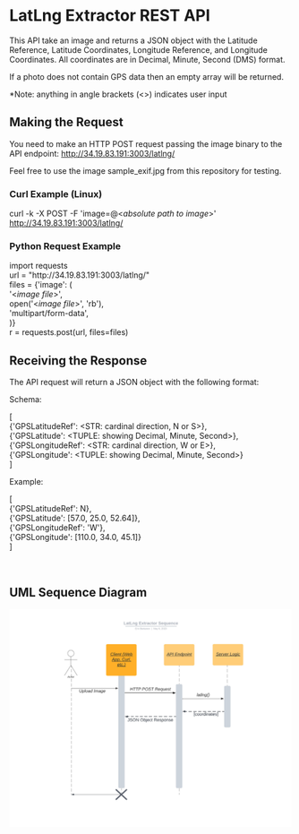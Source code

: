 # LatLng Extractor REST API

This API take an image and returns a JSON object with the Latitude Reference, Latitude Coordinates, Longitude Reference, and Longitude Coordinates. All coordinates are in Decimal, Minute, Second (DMS) format. 

If a photo does not contain GPS data then an empty array will be returned. 

*Note: anything in angle brackets (<>) indicates user input

## Making the Request   

You need to make an HTTP POST request passing the image binary to the API endpoint: http://34.19.83.191:3003/latlng/

Feel free to use the image sample_exif.jpg from this repository for testing.

### Curl Example (Linux)

curl -k -X POST -F 'image=@\<<i>absolute path to image</i>>' http://34.19.83.191:3003/latlng/

### Python Request Example

<p>
import requests <br>
url = "http://34.19.83.191:3003/latlng/" <br>
files = {'image': ( <br>
    '<<i>image file</i>>', <br>
    open('<<i>image file</i>>', 'rb'), <br>
    'multipart/form-data', <br>
    )}<br>
r = requests.post(url, files=files) <br>
</p>

## Receiving the Response

The API request will return a JSON object with the following format:

Schema: 

[<br>
{'GPSLatitudeRef': \<STR: cardinal direction, N or S>}, <br>
{'GPSLatitude': \<TUPLE: showing Decimal, Minute, Second>}, <br>
{'GPSLongitudeRef': \<STR: cardinal direction, W or E>}, <br>
{'GPSLongitude': \<TUPLE: showing Decimal, Minute, Second>}<br>
]<br>

Example: <br>

<p>
[ <br>
{'GPSLatitudeRef': N}, <br>
{'GPSLatitude': [57.0, 25.0, 52.64]}, <br>
{'GPSLongitudeRef': 'W'}, <br>
{'GPSLongitude': [110.0, 34.0, 45.1]}<br>
]</p> <br>

## UML Sequence Diagram

![](Sequencediagram.jpeg)
